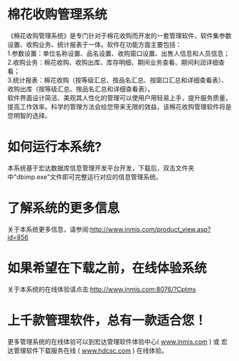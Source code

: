 # 棉花收购管理系统

  《棉花收购管理系统》是专门针对于棉花收购而开发的一套管理软件，软件集参数设置、收购业务、统计报表于一体。软件在功能方面主要包括：  
1.参数设置：单位名称设置、品名设置、收购窗口设置、出售人信息和人员信息；  
2.收购业务：棉花收购、收购出库、库存明细、期间业务查看、期间利润详细查看；  
3.统计报表：棉花收购（按等级汇总、按品名汇总、按窗口汇总和详细查看表）、收购出库（按等级汇总、按品名汇总和详细查看表）。  
  软件界面设计简洁、美观其人性化的管理可以使用户用轻易上手，提升服务质量，提高工作效率。科学的管理方法会给您带来无限的效益，该棉花收购管理软件将是您明智的选择。  
 
# 如何运行本系统?

本系统基于宏达数据库信息管理开发平台开发，下载后，双击文件夹中"dbimp.exe"文件即可完整运行对应的信息管理系统。

# 了解系统的更多信息

关于本系统更多信息，请参阅:http://www.inmis.com/product_view.asp?id=856

# 如果希望在下载之前，在线体验系统

关于本系统的在线体验请点击:http://www.inmis.com:8076/?Cptms

# 上千款管理软件，总有一款适合您！

更多管理系统的在线体验可以到宏达管理软件体验中心( www.inmis.com ) 或 宏达管理软件下载服务在线 ( www.hdcsc.com ) 在线体验。



